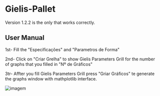 # Gielis-Pallet

Version 1.2.2 is the only that works correctly.

## User Manual

1st- Fill the "Especificações" and "Parametros de Forma"

2nd- Click on "Criar Grelha" to show Gielis Parameters Grill for the number of graphs that you filled in "Nº de Gráficos"

3tr- Affter you fill Gielis Parameters Grill press "Griar Gráficos" te generate the graphs window with mathplotlib interface.

![imagem](https://user-images.githubusercontent.com/70608094/207674170-fd56756e-9d45-4901-b02c-c785ffa8ec74.png)

